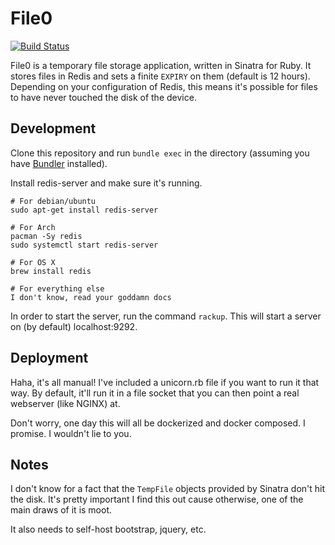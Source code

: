 File0
=====

[![Build Status](https://travis-ci.org/s3krit/file0.svg?branch=master)](https://travis-ci.org/s3krit/file0)

File0 is a temporary file storage application, written in Sinatra for Ruby. It
stores files in Redis and sets a finite `EXPIRY` on them (default is 12 hours).
Depending on your configuration of Redis, this means it's possible for files to
have never touched the disk of the device.

Development
-----------

Clone this repository and run `bundle exec` in the directory (assuming
you have [Bundler](http://bundler.io/) installed). 

Install redis-server and make sure it's running.

```
# For debian/ubuntu
sudo apt-get install redis-server

# For Arch
pacman -Sy redis
sudo systemctl start redis-server

# For OS X
brew install redis

# For everything else
I don't know, read your goddamn docs
```

In order to start the server, run the command `rackup`. This will start a
server on (by default) localhost:9292.

Deployment
----------

Haha, it's all manual! I've included a unicorn.rb file if you want to run it
that way. By default, it'll run it in a file socket that you can then point a
real webserver (like NGINX) at.

Don't worry, one day this will all be dockerized and docker composed. I
promise. I wouldn't lie to you.

Notes
-----

I don't know for a fact that the `TempFile` objects provided by Sinatra don't
hit the disk. It's pretty important I find this out cause otherwise, one of the
main draws of it is moot.

It also needs to self-host bootstrap, jquery, etc.
